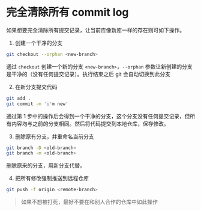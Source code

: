 # 完全清除所有 commit log

如果想要完全清除所有提交记录，让当前库像新库一样的存在则可如下操作。

1. 创建一个干净的分支

```sh
git checkout --orphan <new-branch>
```

通过 `checkout` 创建一个新的分支 `<new-branch>`，`--orphan` 参数让新创建的分支是干净的（没有任何提交记录）。执行结束之后 git 会自动切换到此分支

2. 在新分支提交代码

```sh
git add .
git commit -m 'i'm new'
```

通过第 1 步中的操作后会得到一个干净的分支，这个分支没有任何提交记录，但所有内容均与之前的分支相同。然后将代码提交到本地仓库，保存修改。

3. 删除原有分支，并重命名当前分支

```sh
git branch -D <old-branch>
git branch -m <old-branch>
```

删除原来的分支，用新分支代替。

4. 把所有修改强制推送到远程仓库

```sh
git push -f origin <remote-branch>
```

> 如果不想被打死，最好不要在和别人合作的仓库中如此操作
